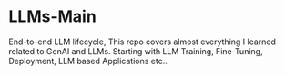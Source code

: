 # LLMs-Main
End-to-end LLM lifecycle, This repo covers almost everything I learned related to GenAI and LLMs. Starting with LLM Training, Fine-Tuning, Deployment, LLM based Applications etc..
